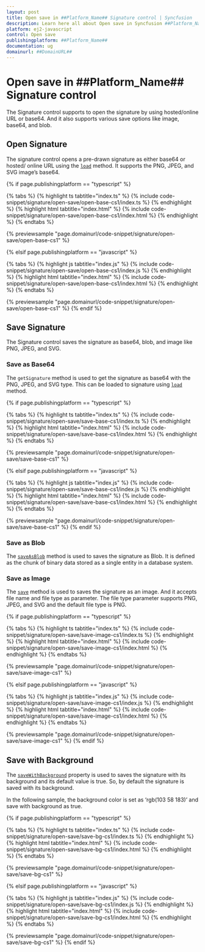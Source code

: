 ```yaml
---
layout: post
title: Open save in ##Platform_Name## Signature control | Syncfusion
description: Learn here all about Open save in Syncfusion ##Platform_Name## Signature control of Syncfusion Essential JS 2 and more.
platform: ej2-javascript
control: Open save 
publishingplatform: ##Platform_Name##
documentation: ug
domainurl: ##DomainURL##
---
```


# Open save in ##Platform_Name## Signature control

The Signature control supports to open the signature by using hosted/online URL or base64. And it also supports various save options like image, base64, and blob.

## Open Signature

The signature control opens a pre-drawn signature as either base64 or hosted/ online URL using the [`load`](https://ej2.syncfusion.com/documentation/api/signature/#load) method. It supports the PNG, JPEG, and SVG image’s base64.

{% if page.publishingplatform == "typescript" %}

 {% tabs %}
{% highlight ts tabtitle="index.ts" %}
{% include code-snippet/signature/open-save/open-base-cs1/index.ts %}
{% endhighlight %}
{% highlight html tabtitle="index.html" %}
{% include code-snippet/signature/open-save/open-base-cs1/index.html %}
{% endhighlight %}
{% endtabs %}
        
{% previewsample "page.domainurl/code-snippet/signature/open-save/open-base-cs1" %}

{% elsif page.publishingplatform == "javascript" %}

{% tabs %}
{% highlight js tabtitle="index.js" %}
{% include code-snippet/signature/open-save/open-base-cs1/index.js %}
{% endhighlight %}
{% highlight html tabtitle="index.html" %}
{% include code-snippet/signature/open-save/open-base-cs1/index.html %}
{% endhighlight %}
{% endtabs %}

{% previewsample "page.domainurl/code-snippet/signature/open-save/open-base-cs1" %}
{% endif %}

## Save Signature

The Signature control saves the signature as base64, blob, and image like PNG, JPEG, and SVG.

### Save as Base64

The `getSignature` method is used to get the signature as base64 with the PNG, JPEG, and SVG type. This can be loaded to signature using [`load`](https://ej2.syncfusion.com/documentation/api/signature/#load) method.

{% if page.publishingplatform == "typescript" %}

 {% tabs %}
{% highlight ts tabtitle="index.ts" %}
{% include code-snippet/signature/open-save/save-base-cs1/index.ts %}
{% endhighlight %}
{% highlight html tabtitle="index.html" %}
{% include code-snippet/signature/open-save/save-base-cs1/index.html %}
{% endhighlight %}
{% endtabs %}
        
{% previewsample "page.domainurl/code-snippet/signature/open-save/save-base-cs1" %}

{% elsif page.publishingplatform == "javascript" %}

{% tabs %}
{% highlight js tabtitle="index.js" %}
{% include code-snippet/signature/open-save/save-base-cs1/index.js %}
{% endhighlight %}
{% highlight html tabtitle="index.html" %}
{% include code-snippet/signature/open-save/save-base-cs1/index.html %}
{% endhighlight %}
{% endtabs %}

{% previewsample "page.domainurl/code-snippet/signature/open-save/save-base-cs1" %}
{% endif %}

### Save as Blob

The [`saveAsBlob`](https://ej2.syncfusion.com/documentation/api/signature/#saveasblob) method is used to saves the signature as Blob. It is defined as the chunk of binary data stored as a single entity in a database system.

### Save as Image

The [`save`](https://ej2.syncfusion.com/documentation/api/signature/#save) method is used to saves the signature as an image. And it accepts file name and file type as parameter. The file type parameter supports PNG, JPEG, and SVG and the default file type is PNG.

{% if page.publishingplatform == "typescript" %}

 {% tabs %}
{% highlight ts tabtitle="index.ts" %}
{% include code-snippet/signature/open-save/save-image-cs1/index.ts %}
{% endhighlight %}
{% highlight html tabtitle="index.html" %}
{% include code-snippet/signature/open-save/save-image-cs1/index.html %}
{% endhighlight %}
{% endtabs %}
        
{% previewsample "page.domainurl/code-snippet/signature/open-save/save-image-cs1" %}

{% elsif page.publishingplatform == "javascript" %}

{% tabs %}
{% highlight js tabtitle="index.js" %}
{% include code-snippet/signature/open-save/save-image-cs1/index.js %}
{% endhighlight %}
{% highlight html tabtitle="index.html" %}
{% include code-snippet/signature/open-save/save-image-cs1/index.html %}
{% endhighlight %}
{% endtabs %}

{% previewsample "page.domainurl/code-snippet/signature/open-save/save-image-cs1" %}
{% endif %}

## Save with Background

The [`saveWithBackground`](https://ej2.syncfusion.com/documentation/api/signature/#savewithbackground) property is used to saves the signature with its background and its default value is true. So, by default the signature is saved with its background.

In the following sample, the background color is set as ‘rgb(103 58 183)’ and save with background as true.

{% if page.publishingplatform == "typescript" %}

 {% tabs %}
{% highlight ts tabtitle="index.ts" %}
{% include code-snippet/signature/open-save/save-bg-cs1/index.ts %}
{% endhighlight %}
{% highlight html tabtitle="index.html" %}
{% include code-snippet/signature/open-save/save-bg-cs1/index.html %}
{% endhighlight %}
{% endtabs %}
        
{% previewsample "page.domainurl/code-snippet/signature/open-save/save-bg-cs1" %}

{% elsif page.publishingplatform == "javascript" %}

{% tabs %}
{% highlight js tabtitle="index.js" %}
{% include code-snippet/signature/open-save/save-bg-cs1/index.js %}
{% endhighlight %}
{% highlight html tabtitle="index.html" %}
{% include code-snippet/signature/open-save/save-bg-cs1/index.html %}
{% endhighlight %}
{% endtabs %}

{% previewsample "page.domainurl/code-snippet/signature/open-save/save-bg-cs1" %}
{% endif %}